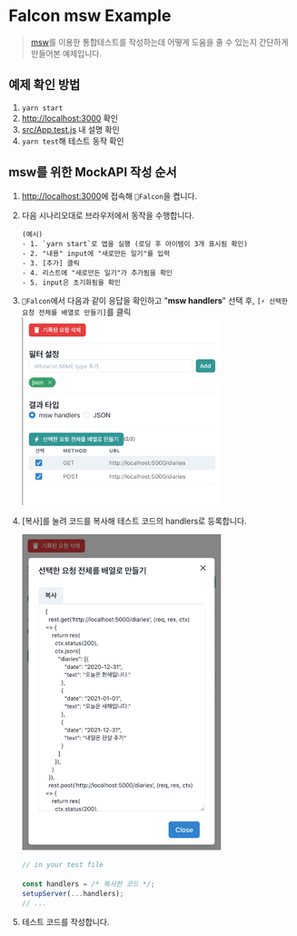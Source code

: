 # Falcon msw Example

> [msw](https://mswjs.io/)를 이용한 통합테스트를 작성하는데 어떻게 도움을 줄 수 있는지 간단하게 만들어본 예제입니다.

## 예제 확인 방법

1. `yarn start`
2. [http://localhost:3000](http://localhost:3000) 확인
3. [src/App.test.js](./src/App.test.js) 내 설명 확인
4. `yarn test`해 테스트 동작 확인

## msw를 위한 MockAPI 작성 순서

1. [http://localhost:3000](http://localhost:3000)에 접속해 `🦅Falcon`을 켭니다.
2. 다음 시나리오대로 브라우저에서 동작을 수행합니다.
   ```plain
   (예시)
   - 1. `yarn start`로 앱을 실행 (로딩 후 아이템이 3개 표시됨 확인)
   - 2. "내용" input에 "새로만든 일기"를 입력
   - 3. [추가] 클릭
   - 4. 리스트에 "새로만든 일기"가 추가됨을 확인
   - 5. input은 초기화됨을 확인
   ```
3. `🦅Falcon`에서 다음과 같이 응답을 확인하고 "**msw handlers**" 선택 후, `[⚡️ 선택한 요청 전체를 배열로 만들기]`를 클릭
   <img src="./example-1.png" width="350" />
4. [복사]를 눌려 코드를 복사해 테스트 코드의 handlers로 등록합니다.

   <img src="./example-2.png" width="350" />

   ```js
   // in your test file

   const handlers = /* 복사한 코드 */;
   setupServer(...handlers);
   // ...
   ```

5. 테스트 코드를 작성합니다.
